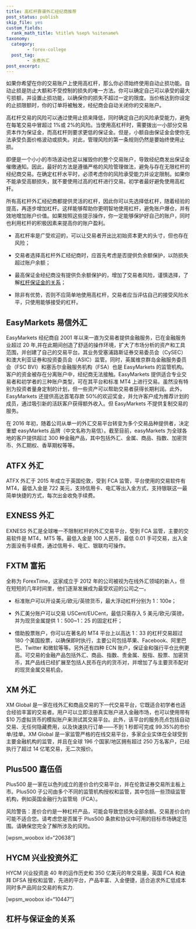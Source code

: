 ```yaml
---
title: 高杠杆靠谱外汇经纪商推荐
post_status: publish
skip_file: yes
custom_fields:
  rank_math_title: %title% %sep% %sitename%
taxonomy:
  category:
        - forex-college
  post_tag:
        - 水煮外汇
post_excerpt: 
---
```

如果你希望在你的交易账户上使用高杠杆，那么你必须始终使用自动止损功能。自动止损是防止大额和不受控制的损失的唯一方法。你可以确定自己可以承受的最大亏损额，并设置止损功能，以确保你的损失不超过一定的限度。当价格达到你设定的止损限额时，你的订单将被触发，经纪商会自动关闭你的交易账户。

高杠杆交易的风险可以通过使用止损来降低，同时确定自己的风险承受能力，避免在每笔交易中冒超过 1%或 2%的风险。当使用高杠杆时，需要拨出一小部分交易资本作为保证金，而高杠杆则要求更低的保证金。但是，小额自由保证金会使你无法承受负面价格波动或损失。对此，管理风险的第一条规则仍然是要始终使用止损。

即便是一个小小的市场波动也足以摧毁你的整个交易账户，导致经纪商发出保证金催缴通知。因此，最好的方法是遵循严格的风险管理做法，避免与存在无限杠杆的经纪商交易。在确定杠杆水平时，必须考虑你的风险承受能力并设定限制。如果你不能承受高额损失，就不要使用过高的杠杆进行交易。初学者最好避免使用高杠杆。

所有高杠杆外汇经纪商都提供灵活的杠杆，因此你可以先选择低杠杆，随着经验的提高，再逐步增加杠杆。这样能够帮助你更明智地使用杠杆，避免账户爆仓，并有效地增加账户价值。如果按照这些提示操作，你一定能够保护好自己的账户，同时也利用杠杆的积极因素来提高你的账户盈利。

* 高杠杆率是广受欢迎的，可以让交易者开出比初始资本更大的头寸，但也存在风险；

* 交易者选择高杠杆外汇经纪商时，应首先考虑是否提供负余额保护，以防损失超过账户余额；

* 最高保证金经纪商没有提供负余额保护的，增加了交易者风险，谨慎选择，了解[杠杆保证金的关系](https://we.laowei8.com/margin-leverage-detail.html)；

* 除非有优势，否则不应简单地使用高杠杆，交易者应当评估自己的接受风险水平，只使用能够接受的杠杆。

## EasyMarkets 易信外汇

EasyMarkets 经纪商自 2001 年以来一直为交易者提供金融服务，已在金融服务业超过 20 年,并在此期间创造了舒适的操作环境，扩大了市场分析的资产和工具范围，并创建了自己的交易平台。其业务受塞浦路斯证券交易委员会（CySEC）和澳大利亚证券和投资委员会（ASIC）监管。同时，英属维京群岛金融服务委员会（FSC BVI）和塞舌尔金融服务机构（FSA）也是 EasyMarkets 的监管机构。客户的资金被存在分离账户中，经纪商无法接触。EasyMarkets 提供适合专业交易者和初学者的三种账户类型，可在其平台和标准 MT4 上进行交易。虽然没有特别为投资者量身定制的计划，但一些资产可以帮助交易者获得长期利润。此外，EasyMarkets 还提供高达首笔存款 50%的欢迎奖金，并允许客户成为推荐计划的成员，通过吸引新的活跃客户获得额外收入。但 EasyMarkets 不提供复制交易的服务。

在 2016 年初，随着公司从单一的外汇交易平台转变为多个交易品种提供者，决定重塑 easyMarkets 品牌（中文名称为易信）。截至目前，easyMarkets 为全球各地的客户提供超过 300 种金融产品，其中包括外汇、金属、商品、指数、加密货币、外汇期权、香草期权等等。

## ATFX 外汇

ATFX 外汇于 2015 年成立于英国伦敦，受到 FCA 监管，平台使用的交易软件有 MT4，最低入金是 722 美元，支持信用卡、电汇等出入金方式，支持银联这一最简单快捷的方式，每次出金收免手续费。

## EXNESS 外汇

EXNESS 外汇是全球唯一不限制杠杆的外汇交易平台，受到 FCA 监管，主要的交易软件是 MT4，MT5 等。最低入金是 100 人民币，最低 0.01 手可交易，出入金方面没有手续费，通过信用卡、电汇、银联均可操作。

## FXTM 富拓

全称为 ForexTime，这家成立于 2012 年的公司被视为在线外汇领域的新人，但在短短的几年时间里，他们逐渐发展成为最受欢迎的公司之一。

* 标准账户可以开设美元/欧元/英镑货币，最大浮动杠杆分别为 1：100e；

* 外汇美分账户可以交易 USCent/EUCent，最低只需存入 5 美元/欧元/英镑，并为现货金属提供 1：500~1：25 的固定杠杆；

* 借助股票账户，你可以在著名的 MT4 平台上以高达 1：33 的杠杆交易超过 180 个美国股票，以确保即时执行，主要公司包括苹果、Facebook、阿里巴巴、Twitter 和微软等等。另外还有四种 ECN 账户，保证金和强行平仓比例更高。可交易的金融产品包括外汇、商品、指数、贵金属、股指、股票、加密货币，其产品线已经扩展至包括人民币在内的货币对，并增加了与主要货币配对的现货金属交易机会。

## XM 外汇

XM Global 是一家在线外汇和商品交易的下一代交易平台，它既适合初学者也适合经验丰富的交易者。用户可以立即注册真实账户进入金融市场，也可以使用带有$10 万虚拟货币的模拟账户来测试其交易平台。此外，该平台的服务亮点包括自动交易、无任何隐藏费用，以及快速执行订单——不到 1 秒即可完成 99.35%的市价单/挂单。XM Global 是一家监管严格的在线交易平台，多家企业实体在全球受到主要金融机构的监管，并且在全球 196 个国家/地区拥有超过 250 万名客户，已经执行了超过 14 亿笔交易，无二次报价。

## Plus500 嘉伍佰

Plus500 是一家在以色列成立的差价合约交易平台，并在伦敦证券交易所主板上市。Plus500 子公司由多个不同的监管机构授权和监管，其中包括一些顶级监管机构，例如英国金融行为监管局（FCA）。

风险警告：差价合约是一种杠杆产品，可能会导致您损失全部余额。交易差价合约可能不适合您。请考虑您是否属于 Plus500 条款和协议中可用的目标市场确定范围。请确保您完全了解所涉及的风险。

[wpsm_woobox id=“20638”]

## HYCM 兴业投资外汇

HYCM 兴业投资逾 40 年的运作历史和 350 亿美元的年交易量，英国 FCA 和迪拜 DFSA 授权和监管，先进的平台，产品丰富、入金便捷，适合追求外汇低成本同时多产品同台交易的有实力.

[wpsm_woobox id=“10447”]





## 杠杆与保证金的关系